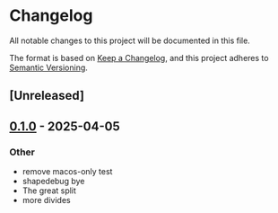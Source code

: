 # Changelog

All notable changes to this project will be documented in this file.

The format is based on [Keep a Changelog](https://keepachangelog.com/en/1.0.0/),
and this project adheres to [Semantic Versioning](https://semver.org/spec/v2.0.0.html).

## [Unreleased]

## [0.1.0](https://github.com/shapely-rs/shapely/releases/tag/shapely-types-v0.1.0) - 2025-04-05

### Other

- remove macos-only test
- shapedebug bye
- The great split
- more divides

